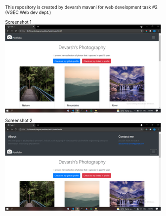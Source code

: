 This repository is created by devarsh mavani for web development task #2 (VGEC Web dev dept.)

Screenshot 1
![ScreenShot](https://raw.githubusercontent.com/devarsh-mavani-19/Devarsh_Mavani_bootstraptask/master/ss1.png)

Screenshot 2
![ScreenShot](https://raw.githubusercontent.com/devarsh-mavani-19/Devarsh_Mavani_bootstraptask/master/ss2.png)